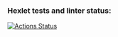 ### Hexlet tests and linter status:
[![Actions Status](https://github.com/botsiti/python-project-50/workflows/hexlet-check/badge.svg)](https://github.com/botsiti/python-project-50/actions)